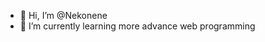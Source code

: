 - 👋 Hi, I’m @Nekonene
- 🌱 I’m currently learning more advance web programming


<!---
Nekonene/Nekonene is a ✨ special ✨ repository because its `README.md` (this file) appears on your GitHub profile.
You can click the Preview link to take a look at your changes.
--->
